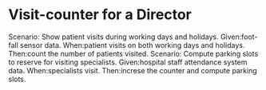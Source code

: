 # Visit-counter for a Director

Scenario: Show patient visits during working days and holidays.
  Given:foot-fall sensor data.
  When:patient visits on both working days and holidays.
  Then:count the number of patients visited.
Scenario: Compute parking slots to reserve for visiting specialists.
  Given:hospital staff attendance system data.
  When:specialists visit.
  Then:increse the counter and compute parking slots.
